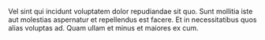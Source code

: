 Vel sint qui incidunt voluptatem dolor repudiandae sit quo. Sunt mollitia iste aut molestias aspernatur et repellendus est facere. Et in necessitatibus quos alias voluptas ad. Quam ullam et minus et maiores ex cum.